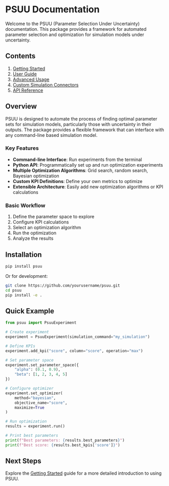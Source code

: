 # PSUU Documentation

Welcome to the PSUU (Parameter Selection Under Uncertainty) documentation. This package provides a framework for automated parameter selection and optimization for simulation models under uncertainty.

## Contents

1. [Getting Started](getting_started.md)
2. [User Guide](user_guide.md)
3. [Advanced Usage](advanced_usage.md)
4. [Custom Simulation Connectors](custom_connectors.md)
5. [API Reference](api_reference.md)

## Overview

PSUU is designed to automate the process of finding optimal parameter sets for simulation models, particularly those with uncertainty in their outputs. The package provides a flexible framework that can interface with any command-line based simulation model.

### Key Features

- **Command-line Interface**: Run experiments from the terminal
- **Python API**: Programmatically set up and run optimization experiments
- **Multiple Optimization Algorithms**: Grid search, random search, Bayesian optimization
- **Custom KPI Definitions**: Define your own metrics to optimize
- **Extensible Architecture**: Easily add new optimization algorithms or KPI calculations

### Basic Workflow

1. Define the parameter space to explore
2. Configure KPI calculations
3. Select an optimization algorithm
4. Run the optimization
5. Analyze the results

## Installation

```bash
pip install psuu
```

Or for development:

```bash
git clone https://github.com/yourusername/psuu.git
cd psuu
pip install -e .
```

## Quick Example

```python
from psuu import PsuuExperiment

# Create experiment
experiment = PsuuExperiment(simulation_command="my_simulation")

# Define KPIs
experiment.add_kpi("score", column="score", operation="max")

# Set parameter space
experiment.set_parameter_space({
    "alpha": (0.1, 0.9),
    "beta": [1, 2, 3, 4, 5]
})

# Configure optimizer
experiment.set_optimizer(
    method="bayesian",
    objective_name="score",
    maximize=True
)

# Run optimization
results = experiment.run()

# Print best parameters
print(f"Best parameters: {results.best_parameters}")
print(f"Best score: {results.best_kpis['score']}")
```

## Next Steps

Explore the [Getting Started](getting_started.md) guide for a more detailed introduction to using PSUU.
